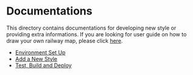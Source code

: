 # Documentations

This directory contains documentations for developing new style or providing extra informations. If you are looking for user guide on how to draw your own railway map, please click [here](../).

-   [Environment Set Up](./environment-set-up.md)
-   [Add a New Style](./how-to-add-style.md)
-   [Test, Build and Deploy](./docs/how-to-build.md)
